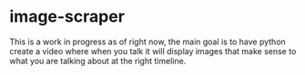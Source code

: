 # image-scraper
This is a work in progress as of right now, the main goal is to have python create a video where when you talk it will display images that make sense to what you are talking about at the right timeline.
